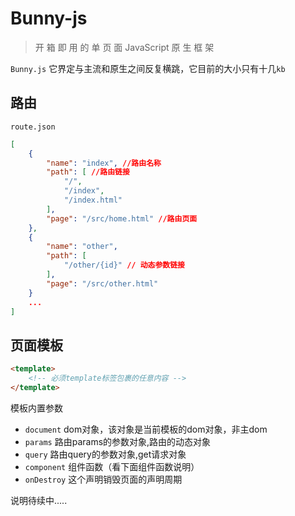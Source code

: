 # Bunny-js 

> 开 箱 即 用 的 单 页 面 JavaScript 原 生 框 架

`Bunny.js` 它界定与主流和原生之间反复横跳，它目前的大小只有十几`kb`

## 路由

`route.json`

```json
[
    {
        "name": "index", //路由名称
        "path": [ //路由链接
            "/",
            "/index",
            "/index.html"
        ],
        "page": "/src/home.html" //路由页面
    },
    {
        "name": "other",
        "path": [
            "/other/{id}" // 动态参数链接
        ],
        "page": "/src/other.html"
    }
    ...
]
```

## 页面模板

```html
<template>
    <!-- 必须template标签包裹的任意内容 -->
</template>
```

模板内置参数

- `document` dom对象，该对象是当前模板的dom对象，非主dom
- `params` 路由params的参数对象,路由的动态对象
- `query` 路由query的参数对象,get请求对象
- `component` 组件函数（看下面组件函数说明）
- `onDestroy` 这个声明销毁页面的声明周期

说明待续中.....
